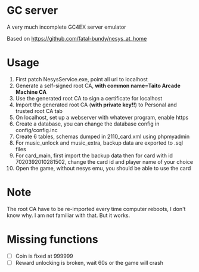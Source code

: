 # GC server

A very much incomplete GC4EX server emulator

Based on https://github.com/fatal-bundy/nesys_at_home

# Usage

1. First patch NesysService.exe, point all url to localhost
2. Generate a self-signed root CA, **with common name=Taito Arcade Machine CA**
3. Use the generated root CA to sign a certificate for localhost
4. Import the generated root CA (**with private key!!**) to Personal and trusted root CA tab
5. On localhost, set up a webserver with whatever program, enable https
6. Create a database, you can change the database config in config/config.inc
7. Create 6 tables, schemas dumped in 2110_card.xml using phpmyadmin
8. For music_unlock and music_extra, backup data are exported to .sql files
9. For card_main, first import the backup data then for card with id 7020392010281502, change the card id and player
   name of your choice
10. Open the game, without nesys emu, you should be able to use the card

# Note

The root CA have to be re-imported every time computer reboots, I don't know why. I am not familiar with that. But it
works.

# Missing functions

- [ ] Coin is fixed at 999999
- [ ] Reward unlocking is broken, wait 60s or the game will crash
